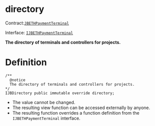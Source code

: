 # directory

Contract:[`JBETHPaymentTerminal`](../)​‌

Interface: [`IJBETHPaymentTerminal`](../../../../interfaces/ijbethpaymentterminal.md)

**The directory of terminals and controllers for projects.**

# Definition

```solidity
/** 
  @notice
  The directory of terminals and controllers for projects.
*/
IJBDirectory public immutable override directory;
```

* The value cannot be changed.
* The resulting view function can be accessed externally by anyone.
* The resulting function overrides a function definition from the `IJBETHPaymentTerminal` interface.
